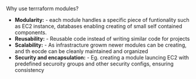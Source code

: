 Why use terrraform modules?
- **Modularity:** - each module handles a specific piece of funtionality such as EC2 instance, databases enabling creating of small self contained components.
- **Reusability:** - Reusable code instead of writing similar code for projects
- **Scalability:** - As infrastracture growm newer modules can be creating, and th eocde can be cleanly maintained and organized
- **Security and encapsulation:** - Eg. creating a module launcing EC2 with predefined securoity groups and other security configs, ensuring consistency